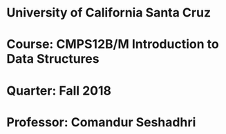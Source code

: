 # University of California Santa Cruz
# Course: CMPS12B/M Introduction to Data Structures
# Quarter: Fall 2018
# Professor: Comandur Seshadhri
